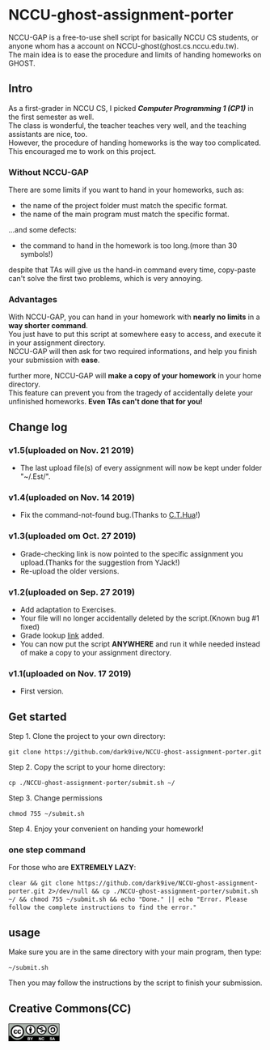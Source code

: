 # NCCU-ghost-assignment-porter

NCCU-GAP is a free-to-use shell script for basically NCCU CS students, or anyone whom has a account on NCCU-ghost(ghost.cs.nccu.edu.tw).  
The main idea is to ease the procedure and limits of handing homeworks on GHOST.

## Intro

As a first-grader in NCCU CS, I picked ___Computer Programming 1 (CP1)___ in the first semester as well.  
The class is wonderful, the teacher teaches very well, and the teaching assistants are nice, too.  
However, the procedure of handing homeworks is the way too complicated. This encouraged me to work on this project.  

### Without NCCU-GAP

There are some limits if you want to hand in your homeworks, such as:

 - the name of the project folder must match the specific format.
 - the name of the main program must match the specific format.
  
...and some defects:  

 - the command to hand in the homework is too long.(more than 30 symbols!)

despite that TAs will give us the hand-in command every time, copy-paste can't solve the first two problems, which is very annoying.  

### Advantages

With NCCU-GAP, you can hand in your homework with __nearly no limits__ in a __way shorter command__.  
You just have to put this script at somewhere easy to access, and execute it in your assignment directory.  
NCCU-GAP will then ask for two required informations, and help you finish your submission with __ease__.  
  
further more, NCCU-GAP will __make a copy of your homework__ in your home directory.  
This feature can prevent you from the tragedy of accidentally delete your unfinished homeworks. __Even TAs can't done that for you!__  

## Change log

### v1.5(uploaded on Nov. 21 2019)

 - The last upload file(s) of every assignment will now be kept under folder "~/.Est/".

### v1.4(uploaded on Nov. 14 2019)

 - Fix the command-not-found bug.(Thanks to [C.T.Hua](https://github.com/CTHua)!)

### v1.3(uploaded om Oct. 27 2019)

 - Grade-checking link is now pointed to the specific assignment you upload.(Thanks for the suggestion from YJack!)
 - Re-upload the older versions.

### v1.2(uploaded on Sep. 27 2019)

 - Add adaptation to Exercises.
 - Your file will no longer accidentally deleted by the script.(Known bug #1 fixed)
 - Grade lookup [link](http://cherry.cs.nccu.edu.tw/~cp1/1081/) added.
 - You can now put the script __ANYWHERE__ and run it while needed instead of make a copy to your assignment directory.

### v1.1(uploaded on Nov. 17 2019)

 - First version.  
  
## Get started

Step 1. Clone the project to your own directory:  

```
git clone https://github.com/dark9ive/NCCU-ghost-assignment-porter.git
```

Step 2. Copy the script to your home directory:  

```
cp ./NCCU-ghost-assignment-porter/submit.sh ~/
```

Step 3. Change permissions

```
chmod 755 ~/submit.sh
```

Step 4. Enjoy your convenient on handing your homework!  

### one step command

For those who are **EXTREMELY LAZY**:  
```
clear && git clone https://github.com/dark9ive/NCCU-ghost-assignment-porter.git 2>/dev/null && cp ./NCCU-ghost-assignment-porter/submit.sh ~/ && chmod 755 ~/submit.sh && echo "Done." || echo "Error. Please follow the complete instructions to find the error."
```

## usage

Make sure you are in the same directory with your main program, then type:

```
~/submit.sh
```

Then you may follow the instructions by the script to finish your submission.

## Creative Commons(CC)

<img id="CC-icon" src="https://github.com/dark9ive/NCCU-ghost-assignment-porter/blob/master/.icons/by-nc-sa.png" width="101" height="35">
